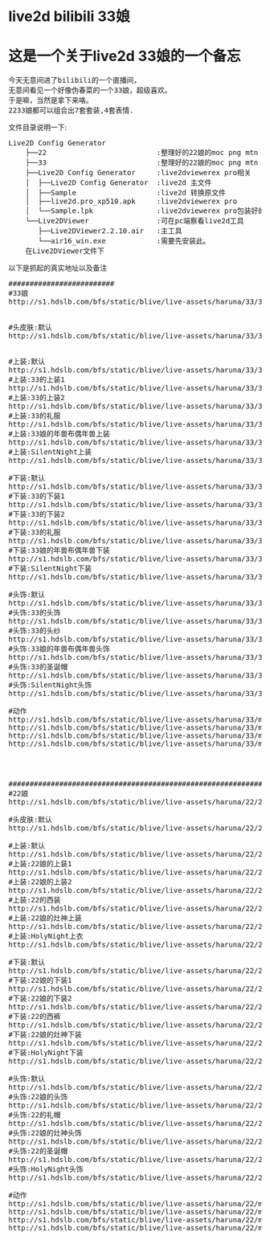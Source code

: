 # live2d bilibili 33娘
# 这是一个关于live2d 33娘的一个备忘  
<pre>
今天无意间进了bilibili的一个直播间，  
无意间看见一个好像伪春菜的一个33娘，超级喜欢。   
于是嘛，当然是拿下来咯。  
2233娘都可以组合出7套套装,4套表情.
</pre>
文件目录说明一下:
<pre>
Live2D Config Generator
    ├──22                          :整理好的22娘的moc png mtn 文件。
    ├──33                          :整理好的22娘的moc png mtn 文件。
    ├──Live2D Config Generator     :live2dviewerex pro相关
    │  ├──Live2D Config Generator  :live2d 主文件
    │  ├──Sample                   :live2d 转换原文件
    │  ├──live2d.pro_xp510.apk     :live2dviewerex pro
    │  └──Sample.lpk               :live2dviewerex pro包装好的配置文件
    └──Live2DViewer                :可在pc端察看live2d工具
       ├──Live2DViewer2.2.10.air   :主工具
       └──air16_win.exe            :需要先安装此。
    在Live2DViewer文件下
</pre>


以下是抓起的真实地址以及备注
<pre>
#########################
#33娘
http://s1.hdslb.com/bfs/static/blive/live-assets/haruna/33/33.moc


#头皮肤:默认
http://s1.hdslb.com/bfs/static/blive/live-assets/haruna/33/33.1024/closet.default/texture_00.png


#上装:默认
http://s1.hdslb.com/bfs/static/blive/live-assets/haruna/33/33.1024/closet.default/texture_01.png
#上装:33的上装1
http://s1.hdslb.com/bfs/static/blive/live-assets/haruna/33/33.1024/closet.cba-normal-2017/texture_01.png
#上装:33的上装2
http://s1.hdslb.com/bfs/static/blive/live-assets/haruna/33/33.1024/closet.cba-super-2017/texture_01.png
#上装:33的礼服
http://s1.hdslb.com/bfs/static/blive/live-assets/haruna/33/33.1024/closet.vdays-2017/texture_01.png
#上装:33娘的年兽布偶年兽上装
http://s1.hdslb.com/bfs/static/blive/live-assets/haruna/33/33.1024/closet.newyear-2017/texture_01.png
#上装:SilentNight上装
http://s1.hdslb.com/bfs/static/blive/live-assets/haruna/33/33.1024/closet.xmas/texture_01.png

#下装:默认
http://s1.hdslb.com/bfs/static/blive/live-assets/haruna/33/33.1024/closet.default/texture_02.png
#下装:33的下装1
http://s1.hdslb.com/bfs/static/blive/live-assets/haruna/33/33.1024/closet.cba-normal-2017/texture_02.png
#下装:33的下装2
http://s1.hdslb.com/bfs/static/blive/live-assets/haruna/33/33.1024/closet.cba-super-2017/texture_02.png
#下装:33的礼服
http://s1.hdslb.com/bfs/static/blive/live-assets/haruna/33/33.1024/closet.vdays-2017/texture_02.png
#下装:33娘的年兽布偶年兽下装
http://s1.hdslb.com/bfs/static/blive/live-assets/haruna/33/33.1024/closet.newyear-2017/texture_02.png
#下装:SilentNight下装
http://s1.hdslb.com/bfs/static/blive/live-assets/haruna/33/33.1024/closet.xmas/texture_02.png

#头饰:默认
http://s1.hdslb.com/bfs/static/blive/live-assets/haruna/33/33.1024/closet.default/texture_03.png
#头饰:33的头饰
http://s1.hdslb.com/bfs/static/blive/live-assets/haruna/33/33.1024/closet.cba-normal-2017/texture_03.png
#头饰:33的头纱
http://s1.hdslb.com/bfs/static/blive/live-assets/haruna/33/33.1024/closet.vdays-2017/texture_03.png
#头饰:33娘的年兽布偶年兽头饰
http://s1.hdslb.com/bfs/static/blive/live-assets/haruna/33/33.1024/closet.newyear-2017/texture_03.png
#头饰:33的圣诞帽
http://s1.hdslb.com/bfs/static/blive/live-assets/haruna/33/33.1024/closet.xmas/texture_03_1.png
#头饰:SilentNight头饰
http://s1.hdslb.com/bfs/static/blive/live-assets/haruna/33/33.1024/closet.xmas/texture_03_2.png

#动作
http://s1.hdslb.com/bfs/static/blive/live-assets/haruna/33/motions/33-idle-01.mtn
http://s1.hdslb.com/bfs/static/blive/live-assets/haruna/33/motions/33-idle-02.mtn
http://s1.hdslb.com/bfs/static/blive/live-assets/haruna/33/motions/33-touch.mtn
http://s1.hdslb.com/bfs/static/blive/live-assets/haruna/33/motions/33-thanking.mtn




#########################################################################
#22娘
http://s1.hdslb.com/bfs/static/blive/live-assets/haruna/22/22.moc

#头皮肤:默认
http://s1.hdslb.com/bfs/static/blive/live-assets/haruna/22/22.1024/closet.default/texture_00.png

#上装:默认
http://s1.hdslb.com/bfs/static/blive/live-assets/haruna/22/22.1024/closet.default/texture_01.png
#上装:22娘的上装1
http://s1.hdslb.com/bfs/static/blive/live-assets/haruna/22/22.1024/closet.cba-normal-2017/texture_01.png
#上装:22娘的上装2
http://s1.hdslb.com/bfs/static/blive/live-assets/haruna/22/22.1024/closet.cba-super-2017/texture_01.png
#上装:22的西装
http://s1.hdslb.com/bfs/static/blive/live-assets/haruna/22/22.1024/closet.vdays-2017/texture_01.png
#上装:22娘的灶神上装
http://s1.hdslb.com/bfs/static/blive/live-assets/haruna/22/22.1024/closet.newyear-2017/texture_01.png
#上装:HolyNight上衣
http://s1.hdslb.com/bfs/static/blive/live-assets/haruna/22/22.1024/closet.xmas/texture_01.png

#下装:默认
http://s1.hdslb.com/bfs/static/blive/live-assets/haruna/22/22.1024/closet.default/texture_02.png
#下装:22娘的下装1
http://s1.hdslb.com/bfs/static/blive/live-assets/haruna/22/22.1024/closet.cba-normal-2017/texture_02.png
#下装:22娘的下装2
http://s1.hdslb.com/bfs/static/blive/live-assets/haruna/22/22.1024/closet.cba-super-2017/texture_02.png
#下装:22的西裤
http://s1.hdslb.com/bfs/static/blive/live-assets/haruna/22/22.1024/closet.vdays-2017/texture_02.png
#下装:22娘的灶神下装
http://s1.hdslb.com/bfs/static/blive/live-assets/haruna/22/22.1024/closet.newyear-2017/texture_02.png
#下装:HolyNight下装
http://s1.hdslb.com/bfs/static/blive/live-assets/haruna/22/22.1024/closet.xmas/texture_02.png

#头饰:默认
http://s1.hdslb.com/bfs/static/blive/live-assets/haruna/22/22.1024/closet.default/texture_03.png
#头饰:22娘的头饰
http://s1.hdslb.com/bfs/static/blive/live-assets/haruna/22/22.1024/closet.cba-normal-2017/texture_03.png
#头饰:22的礼帽
http://s1.hdslb.com/bfs/static/blive/live-assets/haruna/22/22.1024/closet.vdays-2017/texture_03.png
#头饰:22娘的灶神头饰
http://s1.hdslb.com/bfs/static/blive/live-assets/haruna/22/22.1024/closet.newyear-2017/texture_03.png
#头饰:22的圣诞帽
http://s1.hdslb.com/bfs/static/blive/live-assets/haruna/22/22.1024/closet.xmas/texture_03_1.png
#头饰:HolyNight头饰
http://s1.hdslb.com/bfs/static/blive/live-assets/haruna/22/22.1024/closet.xmas/texture_03_2.png

#动作
http://s1.hdslb.com/bfs/static/blive/live-assets/haruna/22/motions/22-idle-01.mtn
http://s1.hdslb.com/bfs/static/blive/live-assets/haruna/22/motions/22-idle-02.mtn
http://s1.hdslb.com/bfs/static/blive/live-assets/haruna/22/motions/22-touch.mtn
http://s1.hdslb.com/bfs/static/blive/live-assets/haruna/22/motions/22-thanking.mtn
</pre>
